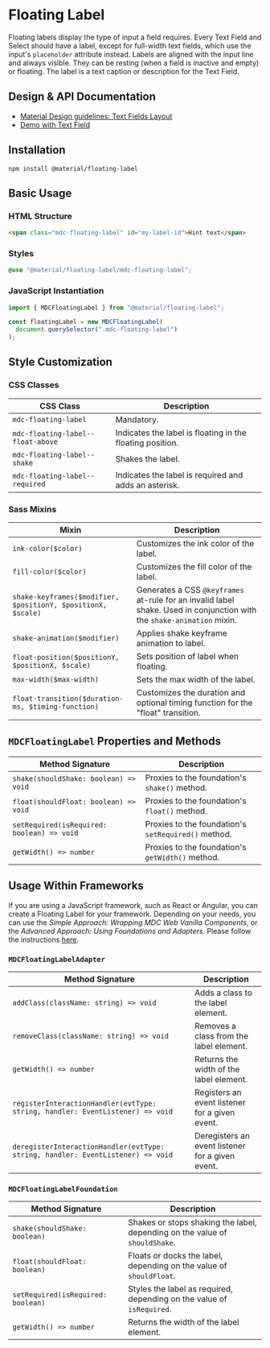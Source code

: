 <!--docs:
title: "Floating Label"
layout: detail
section: components
excerpt: "An animated text caption for a Text Field or Select."
path: /catalog/input-controls/floating-label/
-->

# Floating Label

Floating labels display the type of input a field requires. Every Text Field and Select should have a label, except for full-width text fields, which use the input's `placeholder` attribute instead. Labels are aligned with the input line and always visible. They can be resting (when a field is inactive and empty) or floating. The label is a text caption or description for the Text Field.

## Design & API Documentation

<ul class="icon-list">
  <li class="icon-list-item icon-list-item--spec">
    <a href="https://material.io/go/design-text-fields#text-fields-layout">Material Design guidelines: Text Fields Layout</a>
  </li>
  <li class="icon-list-item icon-list-item--spec">
    <a href="https://material-components.github.io/material-components-web-catalog/#/component/text-field">Demo with Text Field</a>
  </li>
</ul>

## Installation

```
npm install @material/floating-label
```

## Basic Usage

### HTML Structure

```html
<span class="mdc-floating-label" id="my-label-id">Hint text</span>
```

### Styles

```scss
@use "@material/floating-label/mdc-floating-label";
```

### JavaScript Instantiation

```js
import { MDCFloatingLabel } from "@material/floating-label";

const floatingLabel = new MDCFloatingLabel(
  document.querySelector(".mdc-floating-label")
);
```

## Style Customization

### CSS Classes

| CSS Class                         | Description                                               |
| --------------------------------- | --------------------------------------------------------- |
| `mdc-floating-label`              | Mandatory.                                                |
| `mdc-floating-label--float-above` | Indicates the label is floating in the floating position. |
| `mdc-floating-label--shake`       | Shakes the label.                                         |
| `mdc-floating-label--required`    | Indicates the label is required and adds an asterisk.     |

### Sass Mixins

| Mixin                                                        | Description                                                                                                            |
| ------------------------------------------------------------ | ---------------------------------------------------------------------------------------------------------------------- |
| `ink-color($color)`                                          | Customizes the ink color of the label.                                                                                 |
| `fill-color($color)`                                         | Customizes the fill color of the label.                                                                                |
| `shake-keyframes($modifier, $positionY, $positionX, $scale)` | Generates a CSS `@keyframes` at-rule for an invalid label shake. Used in conjunction with the `shake-animation` mixin. |
| `shake-animation($modifier)`                                 | Applies shake keyframe animation to label.                                                                             |
| `float-position($positionY, $positionX, $scale)`             | Sets position of label when floating.                                                                                  |
| `max-width($max-width)`                                      | Sets the max width of the label.                                                                                       |
| `float-transition($duration-ms, $timing-function)`           | Customizes the duration and optional timing function for the "float" transition.                                       |

## `MDCFloatingLabel` Properties and Methods

| Method Signature                           | Description                                         |
| ------------------------------------------ | --------------------------------------------------- |
| `shake(shouldShake: boolean) => void`      | Proxies to the foundation's `shake()` method.       |
| `float(shouldFloat: boolean) => void`      | Proxies to the foundation's `float()` method.       |
| `setRequired(isRequired: boolean) => void` | Proxies to the foundation's `setRequired()` method. |
| `getWidth() => number`                     | Proxies to the foundation's `getWidth()` method.    |

## Usage Within Frameworks

If you are using a JavaScript framework, such as React or Angular, you can create a Floating Label for your framework. Depending on your needs, you can use the _Simple Approach: Wrapping MDC Web Vanilla Components_, or the _Advanced Approach: Using Foundations and Adapters_. Please follow the instructions [here](../../docs/integrating-into-frameworks.md).

### `MDCFloatingLabelAdapter`

| Method Signature                                                                | Description                                      |
| ------------------------------------------------------------------------------- | ------------------------------------------------ |
| `addClass(className: string) => void`                                           | Adds a class to the label element.               |
| `removeClass(className: string) => void`                                        | Removes a class from the label element.          |
| `getWidth() => number`                                                          | Returns the width of the label element.          |
| `registerInteractionHandler(evtType: string, handler: EventListener) => void`   | Registers an event listener for a given event.   |
| `deregisterInteractionHandler(evtType: string, handler: EventListener) => void` | Deregisters an event listener for a given event. |

### `MDCFloatingLabelFoundation`

| Method Signature                   | Description                                                                 |
| ---------------------------------- | --------------------------------------------------------------------------- |
| `shake(shouldShake: boolean)`      | Shakes or stops shaking the label, depending on the value of `shouldShake`. |
| `float(shouldFloat: boolean)`      | Floats or docks the label, depending on the value of `shouldFloat`.         |
| `setRequired(isRequired: boolean)` | Styles the label as required, depending on the value of `isRequired`.       |
| `getWidth() => number`             | Returns the width of the label element.                                     |
